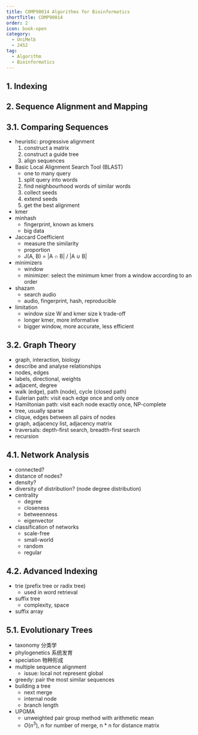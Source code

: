 ```yaml
---
title: COMP90014 Algorithms for Bioinformatics
shortTitle: COMP90014
order: 2
icon: book-open
category:
  - UniMelb
  - 24S2
tag:
  - Algorithm
  - Bioinformatics
---
```


## 1. Indexing

## 2. Sequence Alignment and Mapping

## 3.1. Comparing Sequences

- heuristic: progressive alignment
  1. construct a matrix
  2. construct a guide tree
  3. align sequences
- Basic Local Alignment Search Tool (BLAST)
  - one to many query
  1. split query into words
  2. find neighbourhood words of similar words
  3. collect seeds
  4. extend seeds
  5. get the best alignment
- kmer
- minhash
  - fingerprint, known as kmers
  - big data
- Jaccard Coefficient
  - measure the similarity
  - proportion
  - J(A, B) = |A ∩ B| / |A ∪ B|
- minimizers
  - window
  - minimizer: select the minimum kmer from a window according to an order
- shazam
  - search audio
  - audio, fingerprint, hash, reproducible
- limitation
  - window size W and kmer size k trade-off
  - longer kmer, more informative
  - bigger window, more accurate, less efficient

## 3.2. Graph Theory

- graph, interaction, biology
- describe and analyse relationships
- nodes, edges
- labels, directional, weights
- adjacent, degree
- walk (edge), path (node), cycle (closed path)
- Eulerian path: visit each edge once and only once
- Hamiltonian path: visit each node exactly once, NP-complete
- tree, usually sparse
- clique, edges between all pairs of nodes
- graph, adjacency list, adjacency matrix
- traversals: depth-first search, breadth-first search
- recursion

## 4.1. Network Analysis

- connected?
- distance of nodes?
- density?
- diversity of distribution? (node degree distribution)
- centrality
  - degree
  - closeness
  - betweenness
  - eigenvector
- classification of networks
  - scale-free
  - small-world
  - random
  - regular

## 4.2. Advanced Indexing

- trie (prefix tree or radix tree)
  - used in word retrieval
- suffix tree
  - complexity, space
- suffix array

## 5.1. Evolutionary Trees

- taxonomy 分类学
- phylogenetics 系统发育
- speciation 物种形成
- multiple sequence alignment
  - issue: local not represent global
- greedy: pair the most similar sequences
- building a tree
  - next merge
  - internal node
  - branch length
- UPGMA
  - unweighted pair group method with arithmetic mean
  - $O(n^3)$, n for number of merge, n * n  for distance matrix